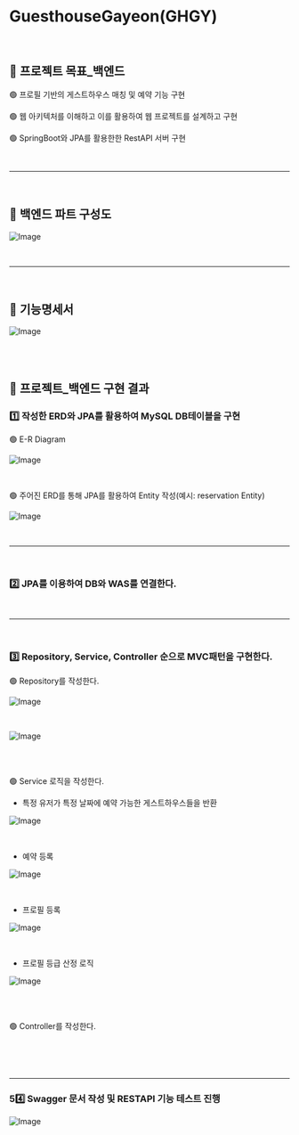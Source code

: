 # GuesthouseGayeon(GHGY)
<br/>

## 📌 프로젝트 목표_백엔드

🟢 프로필 기반의 게스트하우스 매칭 및 예약 기능 구현

🟢 웹 아키텍처를 이해하고 이를 활용하여 웹 프로젝트를 설계하고 구현

🟢 SpringBoot와 JPA를 활용한한 RestAPI 서버 구현

<br>
<hr>
<br>

## 📌 백엔드 파트 구성도

![Image](https://github.com/user-attachments/assets/c04acb54-5790-43a4-8231-ea3e4dc0240f)

<br>
<hr>
<br>

## 📌 기능명세서

![Image](https://github.com/user-attachments/assets/446e3bf7-085a-44ea-ad30-2e14f37684a7)

<br>
<br>

## 📌 프로젝트_백엔드 구현 결과

### 1️⃣ 작성한 ERD와 JPA를 활용하여 MySQL DB테이블을 구현

  🟢 E-R Diagram

  ![Image](https://github.com/user-attachments/assets/03f74502-21bd-4102-8cd3-fe950fb03914)

  <br>
  
  🟢 주어진 ERD를 통해 JPA를 활용하여 Entity 작성(예시: reservation Entity)

![Image](https://github.com/user-attachments/assets/c30995fa-5376-42a9-a26f-c1d61326ffec)

<br>
<hr>
<br>

### 2️⃣ JPA를 이용하여 DB와 WAS를 연결한다.

<br>
<hr>
<br>

### 3️⃣ Repository, Service, Controller 순으로 MVC패턴을 구현한다.


  🟢 Repository를 작성한다.

![Image](https://github.com/user-attachments/assets/d02ca1b7-41e5-404d-8ff1-d4b7b97f3f10)

<br>

![Image](https://github.com/user-attachments/assets/9bf1c4e3-f624-4af6-b71e-bc8ac003d725)

<br>
<br>

  🟢 Service 로직을 작성한다.

- 특정 유저가 특정 날짜에 예약 가능한 게스트하우스들을 반환

![Image](https://github.com/user-attachments/assets/cdb04b48-90d0-443e-8251-e3cb9ba09383)

<br>

- 예약 등록

![Image](https://github.com/user-attachments/assets/c74127dd-57de-47fc-b0bc-d9a564c58800)

<br>

- 프로필 등록

![Image](https://github.com/user-attachments/assets/dff20119-f8b7-420b-90da-7695c376d3a6)

<br>

- 프로필 등급 산정 로직

![Image](https://github.com/user-attachments/assets/46eae89e-506b-4796-9dce-ff6942ca8b2f)

<br>
<br>

  🟢 Controller를 작성한다.

  <br>
<br>
<br>
<hr>

### 5️4️⃣ Swagger 문서 작성 및 RESTAPI 기능 테스트 진행

![Image](https://github.com/user-attachments/assets/6fbfca65-0a50-4520-add0-8a1e803fa4ee)




